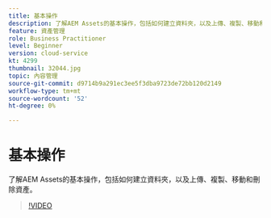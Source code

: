 ```yaml
---
title: 基本操作
description: 了解AEM Assets的基本操作，包括如何建立資料夾，以及上傳、複製、移動和刪除資產。
feature: 資產管理
role: Business Practitioner
level: Beginner
version: cloud-service
kt: 4299
thumbnail: 32044.jpg
topic: 內容管理
source-git-commit: d9714b9a291ec3ee5f3dba9723de72bb120d2149
workflow-type: tm+mt
source-wordcount: '52'
ht-degree: 0%

---
```



# 基本操作

了解AEM Assets的基本操作，包括如何建立資料夾，以及上傳、複製、移動和刪除資產。

>[!VIDEO](https://video.tv.adobe.com/v/32044/?quality=12&learn=on&hidetitle=true)